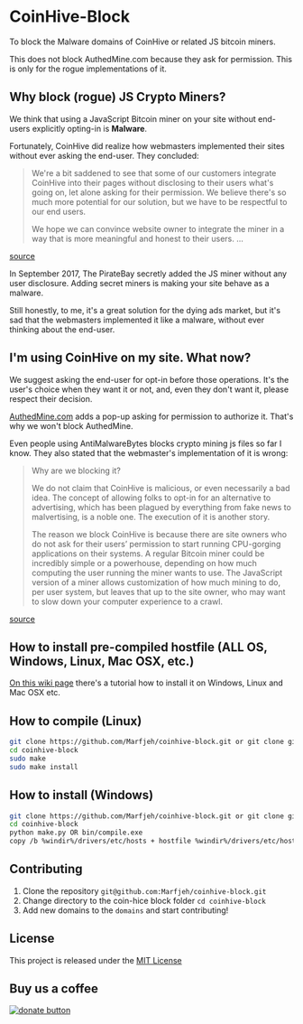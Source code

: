 # CoinHive-Block

To block the Malware domains of CoinHive or related JS bitcoin miners.

This does not block AuthedMine.com because they ask for permission. This is only for the rogue implementations of it.

## Why block (rogue) JS Crypto Miners?
We think that using a JavaScript Bitcoin miner on your site without end-users explicitly opting-in is **Malware**.

Fortunately, CoinHive did realize how webmasters implemented their sites without ever asking the end-user. They concluded:

>We're a bit saddened to see that some of our customers integrate CoinHive into their pages without disclosing to their users what's going on, let alone asking for their permission. We believe there's so much more potential for our solution, but we have to be respectful to our end users.
>
>We hope we can convince website owner to integrate the miner in a way that is more meaningful and honest to their users. ...

[source][4]

In September 2017, The PirateBay secretly added the JS miner without any user disclosure. Adding secret miners is making your site behave as a malware. 

Still honestly, to me, it's a great solution for the dying ads market, but it's sad that the webmasters implemented it like a malware, without ever thinking about the end-user.

## I'm using CoinHive on my site. What now?
We suggest asking the end-user for opt-in before those operations. It's the user's choice when they want it or not, and, even they don't want it, please respect their decision.

[AuthedMine.com][3] adds a pop-up asking for permission to authorize it. That's why we won't block AuthedMine.

Even people using AntiMalwareBytes blocks crypto mining js files so far I know. They also stated that the webmaster's implementation of it is wrong:
>Why are we blocking it?
>
>We do not claim that CoinHive is malicious, or even necessarily a bad idea. The concept of allowing folks to opt-in for an alternative to advertising, which has been plagued by everything from fake news to malvertising, is a noble one. The execution of it is another story.
>
>The reason we block CoinHive is because there are site owners who do not ask for their users’ permission to start running CPU-gorging applications on their systems. A regular Bitcoin miner could be incredibly simple or a powerhouse, depending on how much computing the user running the miner wants to use. The JavaScript version of a miner allows customization of how much mining to do, per user system, but leaves that up to the site owner, who may want to slow down your computer experience to a crawl.

[source][1]


## How to install pre-compiled hostfile (ALL OS, Windows, Linux, Mac OSX, etc.)
[On this wiki page][7] there's a tutorial how to install it on Windows, Linux and Mac OSX etc.

## How to compile (Linux)
```BASH
git clone https://github.com/Marfjeh/coinhive-block.git or git clone git@github.com:Marfjeh/coinhive-block.git
cd coinhive-block
sudo make
sudo make install
```

## How to install (Windows)
```BASH
git clone https://github.com/Marfjeh/coinhive-block.git or git clone git@github.com:Marfjeh/coinhive-block.git
cd coinhive-block
python make.py OR bin/compile.exe
copy /b %windir%/drivers/etc/hosts + hostfile %windir%/drivers/etc/hosts (as admin)
```

## Contributing
1. Clone the repository `git@github.com:Marfjeh/coinhive-block.git`
2. Change directory to the coin-hice block folder `cd coinhive-block`
3. Add new domains to the `domains` and start contributing!

## License

This project is released under the [MIT License][2]

## Buy us a coffee


[![donate button][6]][5]


[1]: https://blog.malwarebytes.com/security-world/2017/10/why-is-malwarebytes-blocking-coinhive/
[2]: https://github.com/Marfjeh/coinhive-block/blob/master/LICENSE.md
[3]: https://www.authedmine.com
[4]: https://coinhive.com/blog/status-report
[5]: https://www.paypal.com/cgi-bin/webscr?cmd=_s-xclick&hosted_button_id=3HWEZU54NS7GW
[6]: https://www.paypalobjects.com/en_US/NL/i/btn/btn_donateCC_LG.gif
[7]: https://github.com/Marfjeh/coinhive-block/wiki/Installation-on-windows-Linux-Mac-OSX
